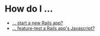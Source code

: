# How do I ...

* [... start a new Rails app?]
* [... feature-test a Rails app's Javascript?]

[... start a new Rails app?]: start-a-new-rails-app.md
[... feature-test a Rails app's Javascript?]: feature-test-rails-app-javascript.md
